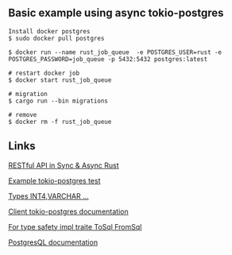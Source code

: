 ## Basic example using async tokio-postgres

```shell
Install docker postgres
$ sudo docker pull postgres

$ docker run --name rust_job_queue  -e POSTGRES_USER=rust -e POSTGRES_PASSWORD=job_queue -p 5432:5432 postgres:latest
```

```shell
# restart docker job
$ docker start rust_job_queue

# migration
$ cargo run --bin migrations

# remove
$ docker rm -f rust_job_queue
```

## Links

[RESTful API in Sync & Async Rust](https://github.com/Jekshmek/rust-blog/blob/master/posts/restful-api-in-sync-and-async-rust.md)

[Example tokio-postgres test](https://github.com/sfackler/rust-postgres/tree/master/tokio-postgres/tests/test)

[Types INT4,VARCHAR ...](https://github.com/sfackler/rust-postgres/blob/d45461614aca87022c17a2cc26b22325bf161fa5/postgres-types/src/lib.rs#L375)

[Client tokio-postgres documentation](https://docs.rs/postgres/0.19.0/postgres/struct.Client.html#method.query_one)

[For type safety impl traite ToSql FromSql](https://github.com/sfackler/rust-postgres/blob/fc10985f9fdf0903893109bc951fb5891539bf97/postgres-protocol/src/types/mod.rs#L97)

[PostgresQL documentation](https://postgrespro.ru/docs/postgresql/14/index)
